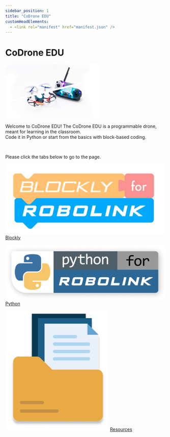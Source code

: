 ```yaml
---
sidebar_position: 1
title: "CoDrone EDU"
customHeadElements:
  - <link rel="manifest" href="manifest.json" />
---
```


<div className='docs_title'>
  <h1>CoDrone EDU</h1>
</div>

<div className='level1_body'>

<div className='level1_main_image'>

  <img src="/img/CDE/drone_remote_fusion_1.jpg" width="300px"/>

</div>

Welcome to CoDrone EDU! The CoDrone EDU is a programmable drone, meant for learning in the classroom.  
Code it in Python or start from the basics with block-based coding.  

<br />

Please click the tabs below to go to the page.   

<div className='level_image_column'>

  [![blockly](/img/CDE/new-Blockly-logo.png)](/docs/CoDroneEDU/Blockly/)
  [Blockly](/docs/CoDroneEDU/Blockly/)

  [![python](/img/CDE/Python-logo.png)](/docs/CoDroneEDU/Python/)
  [Python](/docs/CoDroneEDU/Python/)

  [![resources](/img/CDE/document-main-icon.png)](/docs/CoDroneEDU/Resources/)
  [Resources](/docs/CoDroneEDU/Resources/)


</div>

<div id='blank'></div>

</div>